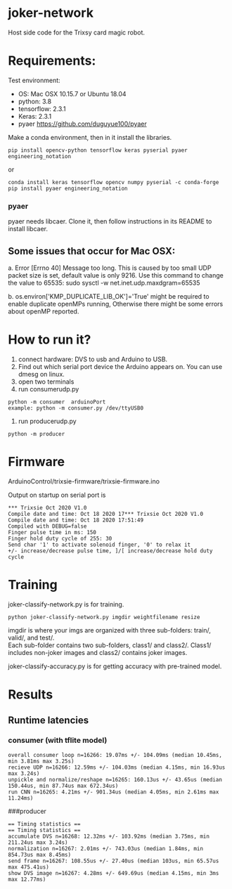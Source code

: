 # joker-network

Host side code for the Trixsy card magic robot.

# Requirements:
Test environment:

 - OS: Mac OSX 10.15.7 or Ubuntu 18.04
 - python: 3.8
 - tensorflow: 2.3.1
 - Keras: 2.3.1
 - pyaer https://github.com/duguyue100/pyaer
 
 Make a conda environment, then in it install the libraries.
 
```
pip install opencv-python tensorflow keras pyserial pyaer engineering_notation
```
or
```
conda install keras tensorflow opencv numpy pyserial -c conda-forge
pip install pyaer engineering_notation
```

### pyaer
pyaer needs libcaer. Clone it, then follow instructions in its README to install libcaer. 



## Some issues that occur for Mac OSX:

 a. Error [Errno 40] Message too long. This is caused by too small UDP packet size is set, default value is only 9216. 
 Use this command to change the value to 65535: sudo sysctl -w net.inet.udp.maxdgram=65535

 b. os.environ['KMP_DUPLICATE_LIB_OK']='True' might be required to enable duplicate openMPs running, Otherwise
there might be some errors about openMP reported.


# How to run it?
 1. connect hardware: DVS to usb and Arduino to USB.
 1. Find out which serial port device the Arduino appears on. You can use dmesg on linux.
 1. open two terminals
 1. run consumerudp.py

```shell script
python -m consumer  arduinoPort
example: python -m consumer.py /dev/ttyUSB0
```

 1. run producerudp.py

```shell script
python -m producer
```

# Firmware

ArduinoControl/trixsie-firmware/trixsie-firmware.ino

Output on startup on serial port is
```
*** Trixsie Oct 2020 V1.0
Compile date and time: Oct 18 2020 17*** Trixsie Oct 2020 V1.0
Compile date and time: Oct 18 2020 17:51:49
Compiled with DEBUG=false
Finger pulse time in ms: 150
Finger hold duty cycle of 255: 30
Send char '1' to activate solenoid finger, '0' to relax it
+/- increase/decrease pulse time, ]/[ increase/decrease hold duty cycle

```

# Training

joker-classify-network.py is for training.  

```
python joker-classify-network.py imgdir weightfilename resize
```

imgdir is where your imgs are organized with three sub-folders: train/, valid/, and test/.  
Each sub-folder contains two sub-folders, class1/ and class2/. Class1/ includes non-joker images and class2/ contains joker images.

joker-classify-accuracy.py is for getting accuracy with pre-trained model.  


# Results

## Runtime latencies

### consumer (with tflite model)

```
overall consumer loop n=16266: 19.07ms +/- 104.09ms (median 10.45ms, min 3.81ms max 3.25s)
recieve UDP n=16266: 12.59ms +/- 104.03ms (median 4.15ms, min 16.93us max 3.24s)
unpickle and normalize/reshape n=16265: 160.13us +/- 43.65us (median 150.44us, min 87.74us max 672.34us)
run CNN n=16265: 4.21ms +/- 901.34us (median 4.05ms, min 2.61ms max 11.24ms)
```

###producer

```
== Timing statistics ==
== Timing statistics ==
accumulate DVS n=16268: 12.32ms +/- 103.92ms (median 3.75ms, min 211.24us max 3.24s)
normalization n=16267: 2.01ms +/- 743.03us (median 1.84ms, min 854.73us max 8.45ms)
send frame n=16267: 108.55us +/- 27.40us (median 103us, min 65.57us max 475.41us)
show DVS image n=16267: 4.28ms +/- 649.69us (median 4.15ms, min 3ms max 12.77ms)
```
